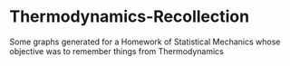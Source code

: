 # Thermodynamics-Recollection
Some graphs generated for a Homework of Statistical Mechanics whose objective was to remember things from Thermodynamics
